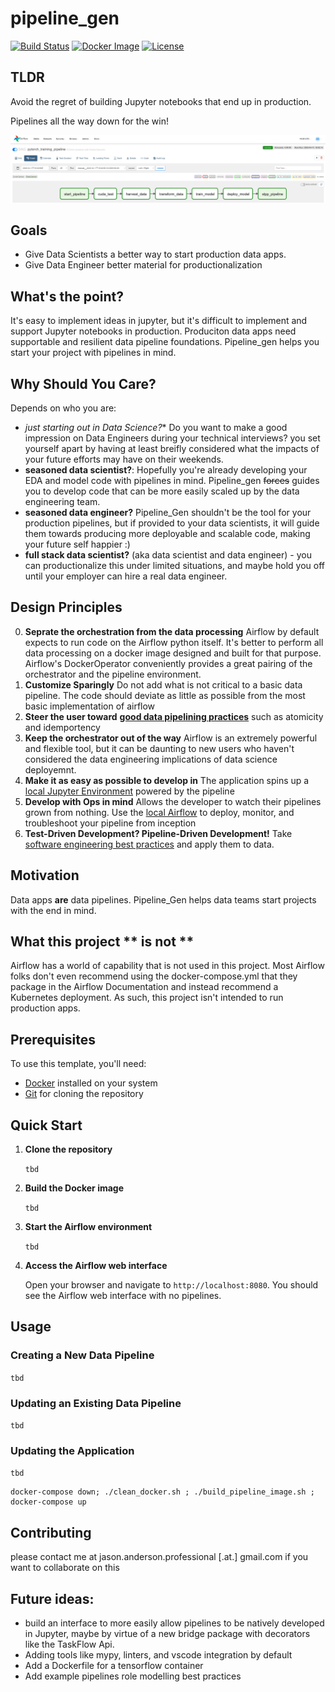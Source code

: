 # pipeline_gen
[![Build Status](https://travis-ci.com/yourusername/airflow-orchestration-environment.svg?branch=main)](https://travis-ci.com/yourusername/airflow-orchestration-environment)
[![Docker Image](https://img.shields.io/docker/cloud/build/yourusername/airflow-orchestration-environment)](https://hub.docker.com/r/yourusername/airflow-orchestration-environment)
[![License](https://img.shields.io/badge/license-MIT-blue.svg)](https://opensource.org/licenses/MIT)

## TLDR
Avoid the regret of building Jupyter notebooks that end up in production.

Pipelines all the way down for the win!


![Example Dag](dag_example.JPG)

## Goals
* Give Data Scientists a better way to start production data apps.
* Give Data Engineer better material for productionalization

## What's the point?
It's easy to implement ideas in jupyter, but it's difficult to implement and support Jupyter notebooks in production.  Produciton data apps need supportable and resilient data pipeline foundations.  Pipeline_gen helps you start your project with pipelines in mind.  

## Why Should You Care?
Depends on who you are:
* *just starting out in Data Science?** Do you want to make a good impression on Data Engineers during your technical interviews?  you set yourself apart by having at least breifly considered what the impacts of your future efforts may have on their weekends.
* **seasoned data scientist?**:  Hopefully you're already developing your EDA and model code with pipelines in mind.  Pipeline_gen ~~forces~~ guides  you  to develop code that can be more easily scaled up by the data engineering team.
* **seasoned data engineer?** Pipeline_Gen shouldn't be the tool for your production pipelines, but if provided to your data scientists, it will guide them towards producing more deployable and scalable code, making your future self happier :)
* **full stack data scientist?** (aka data scientist and data engineer) - you can productionalize this under limited situations, and maybe hold you off until your employer can hire a real data engineer. 

## Design Principles
0. **Seprate the orchestration from the data processing** Airflow by default expects to run code on the Airflow python itself. It's better to perform all data processing on a docker image designed and built for that purpose.  Airflow's DockerOperator conveniently provides a great pairing of the orchestrator and the pipeline environment.
1. **Customize Sparingly** Do not add what is not critical to a basic data pipeline.  The code should deviate as little as possible from the most basic implementation of airflow
2. **Steer the user toward** [**good data pipelining practices**](https://airflow.apache.org/docs/apache-airflow/stable/best-practices.html) such as atomicity and idemportency
3. **Keep the orchestrator out of the way** Airflow is an extremely powerful and flexible tool, but it can be daunting to new users who haven't considered the data engineering implications of data science deployemnt.
 4. **Make it as easy as possible to develop in** The application spins up a [local Jupyter Environment](http://localhost:8888/) powered by the pipeline
 5. **Develop with Ops in mind** Allows the developer to watch their pipelines grown from nothing. Use the [local Airflow](http://localhost:8080) to deploy, monitor, and troubleshoot your pipeline from inception
 6. **Test-Driven Development? Pipeline-Driven Development!**  Take [software engineering best practices](https://www.amazon.com/Clean-Code-Handbook-Software-Craftsmanship/dp/0132350882) and apply them to data.

## Motivation
Data apps **are** data pipelines. Pipeline_Gen helps data teams start projects with the end in mind.


## What this project ** is not **
Airflow has a world of capability that is not used in this project. Most Airflow folks don't even recommend using the docker-compose.yml that they package in the Airflow Documentation and instead recommend a Kubernetes deployment.  As such, this project isn't intended to run production apps.

## Prerequisites

To use this template, you'll need:

- [Docker](https://www.docker.com/) installed on your system
- [Git](https://git-scm.com/) for cloning the repository

## Quick Start

1. **Clone the repository**

   ```tbd```

2. **Build the Docker image**

    ```tbd```

3. **Start the Airflow environment**

    ```tbd```

4. **Access the Airflow web interface**

   Open your browser and navigate to `http://localhost:8080`. You should see the Airflow web interface with no pipelines.

## Usage

### Creating a New Data Pipeline
```tbd```

### Updating an Existing Data Pipeline
```tbd```
### Updating the Application
```tbd```
```
docker-compose down; ./clean_docker.sh ; ./build_pipeline_image.sh ; docker-compose up
```

## Contributing

please contact me at jason.anderson.professional [.at.] gmail.com if you want to collaborate on this


## Future ideas:
* build an interface to more easily allow pipelines to be natively developed in Jupyter, maybe by virtue of a new bridge package with decorators like the TaskFlow Api.
* Adding tools like mypy, linters, and vscode integration by default
* Add a Dockerfile for a tensorflow container
* Add example pipelines role modelling best practices